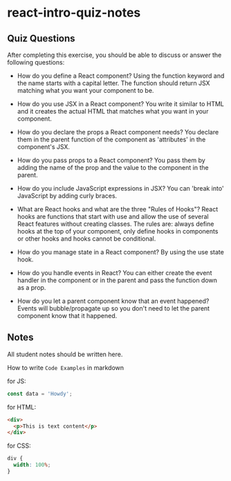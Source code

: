 # react-intro-quiz-notes

## Quiz Questions

After completing this exercise, you should be able to discuss or answer the following questions:

- How do you define a React component?
  Using the function keyword and the name starts with a capital letter. The function should return JSX matching what you want your component to be.

- How do you use JSX in a React component?
  You write it similar to HTML and it creates the actual HTML that matches what you want in your component.

- How do you declare the props a React component needs?
  You declare them in the parent function of the component as 'attributes' in the component's JSX.

- How do you pass props to a React component?
  You pass them by adding the name of the prop and the value to the component in the parent.

- How do you include JavaScript expressions in JSX?
  You can 'break into' JavaScript by adding curly braces.

- What are React hooks and what are the three "Rules of Hooks"?
  React hooks are functions that start with use and allow the use of several React features without creating classes. The rules are: always define hooks at the top of your component, only define hooks in components or other hooks and hooks cannot be conditional.

- How do you manage state in a React component?
  By using the use state hook.

- How do you handle events in React?
  You can either create the event handler in the component or in the parent and pass the function down as a prop.

- How do you let a parent component know that an event happened?
  Events will bubble/propagate up so you don't need to let the parent component know that it happened.

## Notes

All student notes should be written here.

How to write `Code Examples` in markdown

for JS:

```javascript
const data = 'Howdy';
```

for HTML:

```html
<div>
  <p>This is text content</p>
</div>
```

for CSS:

```css
div {
  width: 100%;
}
```
